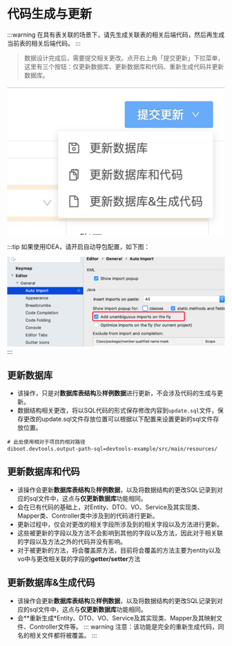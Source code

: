 # 代码生成与更新

:::warning
在具有表关联的场景下，请先生成关联表的相关后端代码，然后再生成当前表的相关后端代码。
:::

> 数据设计完成后，需要提交相关更改。点开右上角「提交更新」下拉菜单，这里有三个按钮：仅更新数据库、更新数据库和代码、重新生成代码并更新数据库。

![提交](./images/submit-btn.jpg)

:::tip
如果使用IDEA，请开启自动导包配置，如下图：

![自动导包配置](./images/auto_import_package.png)
:::

## 更新数据库
* 该操作，只是对**数据库表结构**及**样例数据**进行更新，不会涉及代码的生成与更新。
* 数据结构相关更改，将以SQL代码的形式保存修改内容到`update.sql`文件，保存更改的update.sql文件存放位置可以根据以下配置来设置更新的sql文件存放位置。
```properties
# 此处使用相对于项目的相对路径
diboot.devtools.output-path-sql=devtools-example/src/main/resources/
```

## 更新数据库和代码
* 该操作会更新**数据库表结构**及**样例数据**，以及将数据结构的更改SQL记录到对应的sql文件中，这点与**仅更新数据库**功能相同。
* 会在已有代码的基础上，对Entity、DTO、VO、Service及其实现类、Mapper类、Controller类中涉及到的代码进行更新。
* 更新过程中，仅会对更改的相关字段所涉及到的相关字段以及方法进行更新。
* 这些被更新的字段以及方法不会影响到其他的字段以及方法，因此对于相关联的字段以及方法之外的代码并没有影响。
* 对于被更新的方法，将会覆盖原方法，目前将会覆盖的方法主要为entity以及vo中与更改相关联的字段的**getter/setter**方法

## 更新数据库&生成代码
* 该操作会更新**数据库表结构**及**样例数据**，以及将数据结构的更改SQL记录到对应的sql文件中，这点与**仅更新数据库**功能相同。
* 会**重新生成*Entity、DTO、VO、Service及其实现类、Mapper及其映射文件、Controller文件等。
::: warning
注意：该功能是完全的重新生成代码，同名的相关文件都将被覆盖。
:::